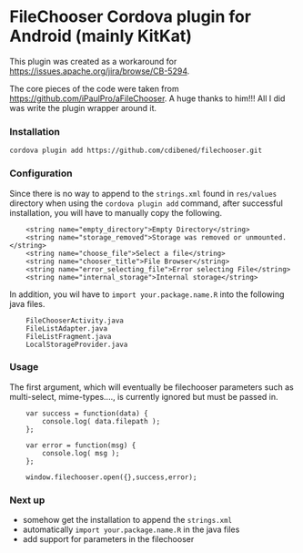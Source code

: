 # FileChooser Cordova plugin for Android (mainly KitKat)

This plugin was created as a workaround for https://issues.apache.org/jira/browse/CB-5294.

The core pieces of the code were taken from https://github.com/iPaulPro/aFileChooser. A huge thanks to him!!!  All I did was write the plugin wrapper around it.


### Installation
```
cordova plugin add https://github.com/cdibened/filechooser.git
```

### Configuration
Since there is no way to append to the `strings.xml` found in `res/values` directory when using the `cordova plugin add` command, after successful installation, you will have to manually copy the following.

```
    <string name="empty_directory">Empty Directory</string>
    <string name="storage_removed">Storage was removed or unmounted.</string>
    <string name="choose_file">Select a file</string>
    <string name="chooser_title">File Browser</string>
    <string name="error_selecting_file">Error selecting File</string>
    <string name="internal_storage">Internal storage</string>
```

In addition, you wil have to `import your.package.name.R` into the following java files.

```
    FileChooserActivity.java 
    FileListAdapter.java
    FileListFragment.java
    LocalStorageProvider.java
```

### Usage

The first argument, which will eventually be filechooser parameters such as multi-select, mime-types...., is currently ignored but must be passed in.

```
    var success = function(data) {
        console.log( data.filepath );
    };
    
    var error = function(msg) {
        console.log( msg );
    };
    
    window.filechooser.open({},success,error);
```


### Next up
-   somehow get the installation to append the `strings.xml`
-   automatically `import your.package.name.R` in the java files
-   add support for parameters in the filechooser

